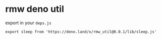 <!-- 本文件由 ./readme.make.md 自动生成，请不要直接修改此文件 -->

# rmw deno util

export in your `deps.js`

```
export sleep from 'https://deno.land/x/rmw_util@0.0.1/lib/sleep.js'
```


